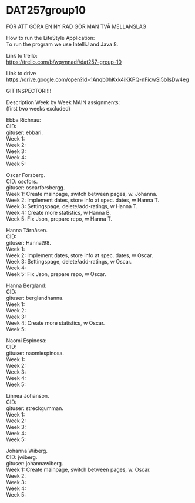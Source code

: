 # DAT257group10

FÖR ATT GÖRA EN NY RAD GÖR MAN TVÅ MELLANSLAG

How to run the LifeStyle Application:  
To run the program we use IntelliJ and Java 8.
  
Link to trello:  
https://trello.com/b/wqvnnadf/dat257-group-10  
  
Link to drive  
https://drive.google.com/open?id=1Anqb0hKxk4iKKPQ-nFicwSI5b1sDw4eg  
  
GIT INSPECTOR!!!!  
  
Description Week by Week MAIN assignments:  
(first two weeks excluded)  
  
Ebba Richnau:  
CID:  
gituser: ebbari.  
Week 1:   
Week 2:   
Week 3:   
Week 4:  
Week 5:  
   
Oscar Forsberg.  
CID: oscfors.  
gituser: oscarforsbergg.  
Week 1: Create mainpage, switch between pages, w. Johanna.  
Week 2: Implement dates, store info at spec. dates, w Hanna T.  
Week 3: Settingspage, delete/add-ratings, w Hanna T.  
Week 4: Create more statistics, w Hanna B.  
Week 5: Fix Json, prepare repo, w Hanna T.  
   
Hanna Tärnåsen.  
CID:  
gituser: Hannat98.  
Week 1:  
Week 2: Implement dates, store info at spec. dates, w Oscar.  
Week 3: Settingspage, delete/add-ratings, w Oscar.  
Week 4:  
Week 5: Fix Json, prepare repo, w Oscar.  
   
Hanna Bergland:  
CID:  
gituser: berglandhanna.  
Week 1:  
Week 2:  
Week 3:  
Week 4: Create more statistics, w Oscar.  
Week 5:  
  
Naomi Espinosa:  
CID:  
gituser: naomiespinosa.  
Week 1:  
Week 2:  
Week 3:  
Week 4:  
Week 5:  
  
Linnea Johanson.  
CID:  
gituser: streckgumman.  
Week 1:  
Week 2:  
Week 3:  
Week 4:  
Week 5:  
  
Johanna Wiberg.  
CID: jwiberg.  
gituser: johannawiberg.   
Week 1: Create mainpage, switch between pages, w. Oscar.  
Week 2:  
Week 3:  
Week 4:  
Week 5:  
  
